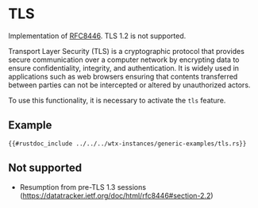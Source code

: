 # TLS

Implementation of [RFC8446](https://datatracker.ietf.org/doc/html/rfc8446). TLS 1.2 is not supported.

Transport Layer Security (TLS) is a cryptographic protocol that provides secure communication over a computer network by encrypting data to ensure confidentiality, integrity, and authentication. It is widely used in applications such as web browsers ensuring that contents transferred between parties can not be intercepted or altered by unauthorized actors. 

To use this functionality, it is necessary to activate the `tls` feature.

## Example

```rust,edition2021,no_run
{{#rustdoc_include ../../../wtx-instances/generic-examples/tls.rs}}
```

## Not supported

* Resumption from pre-TLS 1.3 sessions (https://datatracker.ietf.org/doc/html/rfc8446#section-2.2)